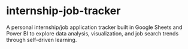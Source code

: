 # internship-job-tracker
A personal internship/job application tracker built in Google Sheets and Power BI to explore data analysis, visualization, and job search trends through self-driven learning.
